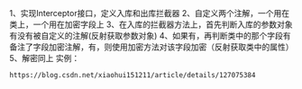 1、实现Interceptor接口，定义入库和出库拦截器
2、自定义两个注解，一个用在类上，一个用在加密字段上
3、在入库的拦截器方法上，首先判断入库的参数对象有没有被自定义的注解(反射获取参数对象)
4、如果有，再判断类中的那个字段有备注了字段加密注解，有，则使用加密方法对该字段加密（反射获取类中的属性）
5、解密同上
实例：
```
https://blog.csdn.net/xiaohui151211/article/details/127075384
``` 